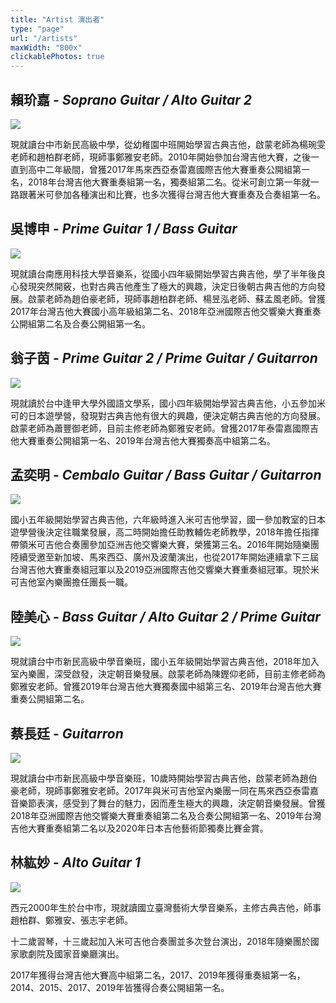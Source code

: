 ```yaml
---
title: "Artist 演出者"
type: "page"
url: "/artists"
maxWidth: "800x"
clickablePhotos: true
---
```

## 賴玠嘉 - *Soprano Guitar / Alto Guitar 2*

![](./賴玠嘉.jpg)

現就讀台中市新民高級中學，從幼稚園中班開始學習古典吉他，啟蒙老師為楊琬雯老師和趙柏群老師，現師事鄭雅安老師。2010年開始參加台灣吉他大賽，之後一直到高中二年級間，曾獲2017年馬來西亞泰雷嘉國際吉他大賽重奏公開組第一名，2018年台灣吉他大賽重奏組第一名，獨奏組第二名。從米可創立第一年就一路跟著米可參加各種演出和比賽，也多次獲得台灣吉他大賽重奏及合奏組第一名。

## 吳博申 - *Prime Guitar 1 / Bass Guitar*

![](./吳博申.jpg)

現就讀台南應用科技大學音樂系，從國小四年級開始學習古典吉他，學了半年後良心發現突然開竅，也對古典吉他產生了極大的興趣，決定日後朝古典吉他的方向發展。啟蒙老師為趙伯豪老師，現師事趙柏群老師、楊昱泓老師、蘇孟風老師。曾獲2017年台灣吉他大賽國小高年級組第二名、2018年亞洲國際吉他交響樂大賽重奏公開組第二名及合奏公開組第一名。

## 翁子茵 - *Prime Guitar 2 / Prime Guitar / Guitarron*

![](./翁子茵.jpg)

現就讀於台中逢甲大學外國語文學系，國小四年級開始學習古典吉他，小五參加米可的日本遊學營，發現對古典吉他有很大的興趣，便決定朝古典吉他的方向發展。啟蒙老師為蕭豐御老師，目前主修老師為鄭雅安老師。曾獲2017年泰雷嘉國際吉他大賽重奏公開組第一名、2019年台灣吉他大賽獨奏高中組第二名。

## 孟奕明 - *Cembalo Guitar / Bass Guitar / Guitarron*

![](./孟奕明.jpg)

國小五年級開始學習古典吉他，六年級時進入米可吉他學習，國一參加教室的日本遊學營後決定往職業發展，高二時開始擔任助教輔佐老師教學，2018年擔任指揮帶領米可吉他合奏團參加亞洲吉他交響樂大賽，榮獲第三名。2016年開始隨樂團陸續受邀至新加坡、馬來西亞、廣州及波蘭演出，也從2017年開始連續拿下三屆台灣吉他大賽重奏組冠軍以及2019亞洲國際吉他交響樂大賽重奏組冠軍。現於米可吉他室內樂團擔任團長一職。

## 陸美心 - *Bass Guitar / Alto Guitar 2 / Prime Guitar*

![](./陸美心.jpg)

現就讀台中市新民高級中學音樂班，國小五年級開始學習古典吉他，2018年加入室內樂團，深受啟發，決定朝音樂發展。啟蒙老師為陳鏗仰老師，目前主修老師為鄭雅安老師。曾獲2019年台灣吉他大賽獨奏國中組第三名、2019年台灣吉他大賽重奏公開組第二名。

## 蔡長廷 - *Guitarron*

![](./蔡長廷.jpg)

現就讀台中市新民高級中學音樂班，10歲時開始學習古典吉他，啟蒙老師為趙伯豪老師，現師事鄭雅安老師。2017年與米可吉他室內樂團一同在馬來西亞泰雷嘉音樂節表演，感受到了舞台的魅力，因而產生極大的興趣，決定朝音樂發展。曾獲2018年亞洲國際吉他交響樂大賽重奏組第二名及合奏公開組第一名、2019年台灣吉他大賽重奏組第二名以及2020年日本吉他藝術節獨奏比賽金賞。


## 林紘妙 - *Alto Guitar 1*

![](./andrea.jpg)

西元2000年生於台中市，現就讀國立臺灣藝術大學音樂系，主修古典吉他，師事趙柏群、鄭雅安、張志宇老師。

十二歲習琴，十三歲起加入米可吉他合奏團並多次登台演出，2018年隨樂團於國家歌劇院及國家音樂廳演出。

2017年獲得台灣吉他大賽高中組第二名，2017、2019年獲得重奏組第一名，2014、2015、2017、2019年皆獲得合奏公開組第一名。